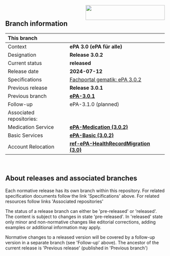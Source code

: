 <img align="right" width="250" height="47" src="images/Gematik_Logo_Flag_With_Background.png"/> <br/>    

## Branch information

|This branch||
|:----|----|
| Context| __ePA 3.0 (ePA für alle)__|
| Designation  | __Release 3.0.2__  |
| Current status | __released__ |
| Release date   | __2024-07-12__  |
| Specifications| [Fachportal gematik: ePA 3.0.2](https://gemspec.gematik.de/releases/ePA_3_0_2/)|
| Previous release| __Release 3.0.1__|
| Previous branch | [**ePA-3.0.1**](https://github.com/gematik/epa-basic/tree/ePA-3.0.1)|
| Follow-up | ePA-3.1.0 (planned)|
| Associated repositories:||
| Medication Service | [**ePA-Medication (3.0.2)**](https://github.com/gematik/ePA-Medication/tree/ePA-3.0.2) |
| Basic Services | [**ePA-Basic (3.0.2)**](https://github.com/gematik/ePA-Basic/tree/ePA-3.0.2) |
| Account Relocation | [**ref-ePA-HealthRecordMigration (3.0)**](https://github.com/gematik/ref-ePA-HealthRecordMigration/tree/ePA-3.0) |


</br>

## About releases and associated branches
Each normative release has its own branch within this repository.
For related specification documents follow the link 'Specifications' above. For related resources follow links 'Associated repositories'

The status of a release branch can either be 'pre-released' or 'released'. The content is subject to changes in state 'pre-released'. In 'released' state only minor and non-normative changes like editorial corrections, adding examples or additional information may apply.

Normative changes to a released version will be covered by a follow-up version in a separate branch (see 'Follow-up' above). The ancestor of the current release is 'Previous release' (published in 'Previous branch')

